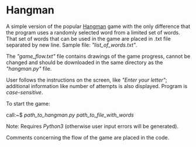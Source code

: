 # Hangman

A simple version of the popular [Hangman](https://en.wikipedia.org/wiki/Hangman_(game)) game with the only difference that the program uses a randomly selected word from a limited set of words. That set of words that can be used in the game are placed in .txt file separated by new line. Sample file: *"list_of_words.txt"*. <br />

The *"game_flow.txt"* file contains drawings of the game progress, cannot be changed and should be downloaded in the same directory as the *"hangman.py"* file. <br />

User follows the instructions on the screen, like *"Enter your letter"*; additional information like number of attempts is also displayed. Program is *case-sensitive*.<br />

To start the game:<br />

call:~$ *path_to_hangman.py path_to_file_with_words*<br />

Note: Requires *Python3* (otherwise user input errors will be generated).<br />

Comments concerning the flow of the game are placed in the code.
